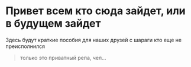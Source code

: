 <h1><b>Привет всем кто сюда зайдет, или в будущем зайдет</b></h1>
Здесь будут краткие пособия для наших друзей с шараги кто еще не преисполнился

> только это приватный репа, чел...
